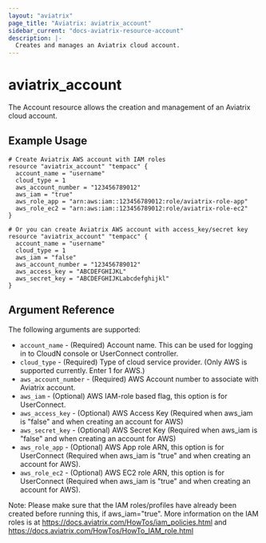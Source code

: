 ```yaml
---
layout: "aviatrix"
page_title: "Aviatrix: aviatrix_account"
sidebar_current: "docs-aviatrix-resource-account"
description: |-
  Creates and manages an Aviatrix cloud account.
---
```


# aviatrix_account

The Account resource allows the creation and management of an Aviatrix cloud account.

## Example Usage

```hcl
# Create Aviatrix AWS account with IAM roles
resource "aviatrix_account" "tempacc" {
  account_name = "username"
  cloud_type = 1
  aws_account_number = "123456789012"
  aws_iam = "true"
  aws_role_app = "arn:aws:iam::123456789012:role/aviatrix-role-app"
  aws_role_ec2 = "arn:aws:iam::123456789012:role/aviatrix-role-ec2"
}

# Or you can create Aviatrix AWS account with access_key/secret key
resource "aviatrix_account" "tempacc" {
  account_name = "username"
  cloud_type = 1
  aws_iam = "false"
  aws_account_number = "123456789012"
  aws_access_key = "ABCDEFGHIJKL"
  aws_secret_key = "ABCDEFGHIJKLabcdefghijkl"
}
```

## Argument Reference

The following arguments are supported:

* `account_name` - (Required) Account name. This can be used for logging in to CloudN console or UserConnect controller.
* `cloud_type` - (Required) Type of cloud service provider. (Only AWS is supported currently. Enter 1 for AWS.)
* `aws_account_number` - (Required) AWS Account number to associate with Aviatrix account.
* `aws_iam` - (Optional) AWS IAM-role based flag, this option is for UserConnect.
* `aws_access_key` - (Optional) AWS Access Key (Required when aws_iam is "false" and when creating an account for AWS)
* `aws_secret_key` - (Optional) AWS Secret Key (Required when aws_iam is "false" and when creating an account for AWS)
* `aws_role_app` - (Optional) AWS App role ARN, this option is for UserConnect (Required when aws_iam is "true" and when creating an account for AWS).
* `aws_role_ec2` - (Optional) AWS EC2 role ARN, this option is for UserConnect (Required when aws_iam is "true" and when creating an account for AWS).

Note: Please make sure that the IAM roles/profiles have already been created before running this, if aws_iam="true". More information on the IAM roles is at https://docs.aviatrix.com/HowTos/iam_policies.html and https://docs.aviatrix.com/HowTos/HowTo_IAM_role.html
